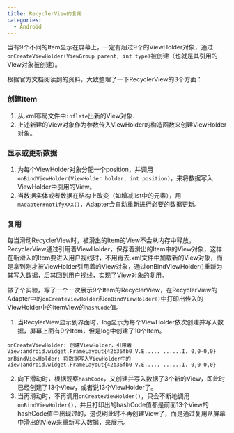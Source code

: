 ```yaml
---
title: RecyclerView的复用
categories:
  - Android
---
```



当有9个不同的Item显示在屏幕上，一定有超过9个的ViewHolder对象，通过`onCreateViewHolder(ViewGroup parent, int type)`被创建（也就是其引用的View对象被创建）。

根据官方文档阅读到的资料，大致整理了一下RecyclerView的3个方面：
### 创建Item
1. 从.xml布局文件中`inflate`出新的View对象.
2. 上述新建的View对象作为参数传入ViewHolder的构造函数来创建ViewHolder对象。

### 显示或更新数据
1. 为每个ViewHolder对象分配一个position，并调用`onBindViewHolder(ViewHolder holder, int position)`，来将数据写入ViewHolder中引用的View。
2. 当数据实体或者数据在结构上改变（如增减list中的元素），用`mAdapter#notifyXXX()`，Adapter会自动重新进行必要的数据更新。

### 复用
每当滑动RecyclerView时，被滑出的Item的View不会从内存中释放，RecyclerView通过引用着ViewHolder，保存着滑出的Item中的View对象，这样在新滑入的Item要进入用户视线时，不用再去.xml文件中加载新的View对象，而是拿到刚才被ViewHolder引用着的View对象，通过onBindViewHolder()重新为其写入数据，后其回到用户视线，实现了View对象的复用。


做了个实验，写了一个一次展示9个Item的RecyclerView，在RecyclerView的Adapter中的`onCreateViewHolder`和`onBindViewHolder()`中打印出传入的ViewHolder中的itemView的`hashCode`值。
1. 当RecylerView显示到界面时，log显示为每个ViewHolder依次创建并写入数据，屏幕上面有9个Item，但是log中创建了10个Item。
```
onCreateViewHolder: 创建ViewHolder，引用着View:android.widget.FrameLayout{42b36fb0 V.E..... ......I. 0,0-0,0}
onBindViewHolder: 将数据写入ViewHolder中的View:android.widget.FrameLayout{42b36fb0 V.E..... ......I. 0,0-0,0}
```
2. 向下滑动时，根据观察`hashCode`，又创建并写入数据了3个新的View，即此时已经创建了13个View，或者说13个ViewHolder了。
3. 当再滑动时，不再调用`onCreateViewHolder()`，只会不断地调用`onBindViewHolder()`，并且打印出的hashCode值都是前面13个View的hashCode值中出现过的，这说明此时不再创建View了，而是通过复用从屏幕中滑出的View来重新写入数据，来展示。

                                                                                                                                                                                                                                                                                                                                                                                                                                                                                                                                                                                                                                                                                                                                                                                                                                                                                                                                                                                                                                                                                                                                                                                                                                                                                                                                                                                                                                                                                                                                                                                                                                                                                                                                                                                                                                                                                                                                                                                                                                                                                                                                                                                                                                                                                                                                                                                                                                                                                                                                                                                                                                                                                                                                                                                                                                                                                                                                                                                                                                                                                                                                                                                                                                                                                                                                                                                                                                                                                                                                                                                                                                                                                                                                                                                                                                                                                                                                                                                                                                                                                                                                                                                                                                                                                                                                                                                                                                                                                                                                                                                                                                                                                                                                                                                                                                                                                                                                                                                                                                                                                                                                                                                                                                                                                                                                                                                                                                                                                                                                                                                                                                                                                                                                                                                                                                                                                                                                                                                                                                                                                                                                                                                                                                                                                                                                                                                                                                                                                                                                                                                                                                                                                                                                                                                                                                                                                                                                                                                                                                                                                                                                                                                                                                                                                                                                                                                                                                                                                                                                                                                                                                                                                                                                                                                                                                                                                                                                                                                                                                                                                                                                                                                                                                                   